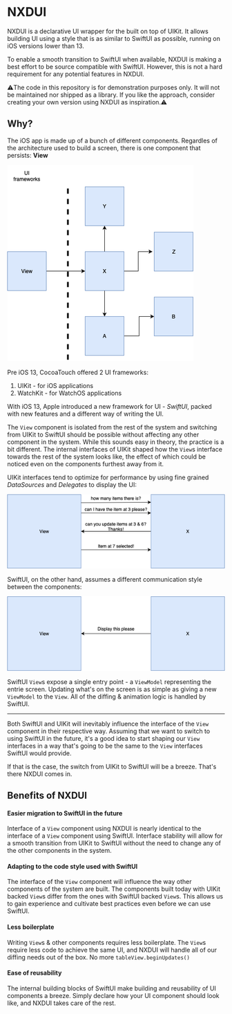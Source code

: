 # NXDUI
NXDUI is a declarative UI wrapper for the built on top of UIKit. It allows building UI using a style that is as similar to SwiftUI as possible, running on iOS versions lower than 13.

To enable a smooth transition to SwiftUI when available, NXDUI is making a best effort to be source compatible with SwiftUI. However, this is not a hard requirement for any potential features in NXDUI.

⚠️The code in this repository is for demonstration purposes only. It will not be maintained nor shipped as a library. If you like the approach, consider creating your own version using NXDUI as inspiration.⚠️

## Why?

The iOS app is made up of a bunch of different components. Regardles of the architecture used to build a screen, there is one component that persists: **View**

![](Images/system_overview.png)

Pre iOS 13, CocoaTouch offered 2 UI frameworks:

1. UIKit - for iOS applications
2. WatchKit - for WatchOS applications

With iOS 13, Apple introduced a new framework for UI - *SwiftUI*, packed with new features and a different way of writing the UI. 

The `View` component is isolated from the rest of the system and switching from UIKit to SwiftUI should be possible without affecting any other component in the system. While this sounds easy in theory, the practice is a bit different. The internal interfaces of UIKit shaped how the `View`s interface towards the rest of the system looks like, the effect of which could be noticed even on the components furthest away from it.

UIKit interfaces tend to optimize for performance by using fine grained *DataSources* and *Delegates* to display the UI:

![](Images/uikit_view.png)

 SwiftUI, on the other hand, assumes a different communication style between the components:

![](Images/swiftui_view.png)

SwiftUI `View`s expose a single entry point - a `ViewModel` representing the entrie screen. Updating what's on the screen is as simple as giving a new `ViewModel` to the `View`. All of the diffing & animation logic is handled by SwiftUI.

-------------

Both SwiftUI and UIKit will inevitably influence the interface of the `View` component in their respective way. Assuming that we want to switch to using SwiftUI in the future, it's a good idea to start shaping our `View` interfaces in a way that's going to be the same to the `View` interfaces SwiftUI would provide. 

If that is the case, the switch from UIKit to SwiftUI will be a breeze. That's there NXDUI comes in.

## Benefits of NXDUI

#### Easier migration to SwiftUI in the future

Interface of a `View` component using NXDUI is nearly identical to the interface of a `View` component using SwiftUI. Interface stability will allow for a smooth transition from UIKit to SwiftUI without the need to change any of the other components in the system.

#### Adapting to the code style used with SwiftUI

The interface of the `View` component will influence the way other components of the system are built. The components built today with UIKit backed `View`s differ from the ones with SwiftUI backed `View`s. This allows us to gain experience and cultivate best practices even before we can use SwiftUI. 

#### Less boilerplate

Writing `View`s & other components requires less boilerplate. The `View`s require less code to achieve the same UI, and NXDUI will handle all of our diffing needs out of the box. No more `tableView.beginUpdates()`

#### Ease of reusability

The internal building blocks of SwiftUI make building and reusability of UI components a breeze. Simply declare how your UI component should look like, and NXDUI takes care of the rest.

